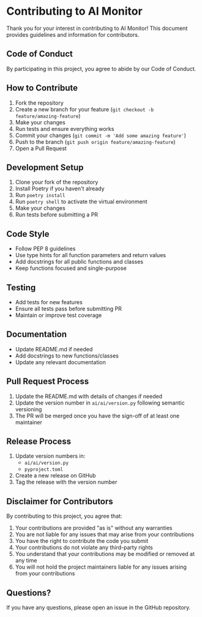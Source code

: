 # Contributing to AI Monitor

Thank you for your interest in contributing to AI Monitor! This document provides guidelines and information for contributors.

## Code of Conduct

By participating in this project, you agree to abide by our Code of Conduct.

## How to Contribute

1. Fork the repository
2. Create a new branch for your feature (`git checkout -b feature/amazing-feature`)
3. Make your changes
4. Run tests and ensure everything works
5. Commit your changes (`git commit -m 'Add some amazing feature'`)
6. Push to the branch (`git push origin feature/amazing-feature`)
7. Open a Pull Request

## Development Setup

1. Clone your fork of the repository
2. Install Poetry if you haven't already
3. Run `poetry install`
4. Run `poetry shell` to activate the virtual environment
5. Make your changes
6. Run tests before submitting a PR

## Code Style

- Follow PEP 8 guidelines
- Use type hints for all function parameters and return values
- Add docstrings for all public functions and classes
- Keep functions focused and single-purpose

## Testing

- Add tests for new features
- Ensure all tests pass before submitting PR
- Maintain or improve test coverage

## Documentation

- Update README.md if needed
- Add docstrings to new functions/classes
- Update any relevant documentation

## Pull Request Process

1. Update the README.md with details of changes if needed
2. Update the version number in `ai/ai/version.py` following semantic versioning
3. The PR will be merged once you have the sign-off of at least one maintainer

## Release Process

1. Update version numbers in:
   - `ai/ai/version.py`
   - `pyproject.toml`
2. Create a new release on GitHub
3. Tag the release with the version number

## Disclaimer for Contributors

By contributing to this project, you agree that:

1. Your contributions are provided "as is" without any warranties
2. You are not liable for any issues that may arise from your contributions
3. You have the right to contribute the code you submit
4. Your contributions do not violate any third-party rights
5. You understand that your contributions may be modified or removed at any time
6. You will not hold the project maintainers liable for any issues arising from your contributions

## Questions?

If you have any questions, please open an issue in the GitHub repository. 